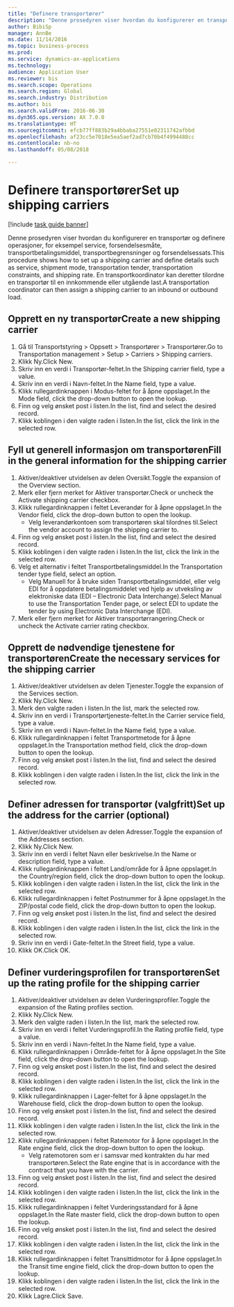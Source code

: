 ```yaml
--- 
title: "Definere transportører"
description: "Denne prosedyren viser hvordan du konfigurerer en transportør og definere operasjoner, for eksempel service, forsendelsesmåte, transportbetalingsmiddel, transportbegrensninger og forsendelsessats."
author: BibiSp
manager: AnnBe
ms.date: 11/14/2016
ms.topic: business-process
ms.prod: 
ms.service: dynamics-ax-applications
ms.technology: 
audience: Application User
ms.reviewer: bis
ms.search.scope: Operations
ms.search.region: Global
ms.search.industry: Distribution
ms.author: bis
ms.search.validFrom: 2016-06-30
ms.dyn365.ops.version: AX 7.0.0
ms.translationtype: HT
ms.sourcegitcommit: efcb77ff883b29a4bbaba27551e02311742afbbd
ms.openlocfilehash: af23cc5e7018e5ea5aef2ad7cb70b4f4994488cc
ms.contentlocale: nb-no
ms.lasthandoff: 05/08/2018

---
```

# <a name="set-up-shipping-carriers"></a><span data-ttu-id="f48b7-103">Definere transportører</span><span class="sxs-lookup"><span data-stu-id="f48b7-103">Set up shipping carriers</span></span>

[!include [task guide banner](../../includes/task-guide-banner.md)]

<span data-ttu-id="f48b7-104">Denne prosedyren viser hvordan du konfigurerer en transportør og definere operasjoner, for eksempel service, forsendelsesmåte, transportbetalingsmiddel, transportbegrensninger og forsendelsessats.</span><span class="sxs-lookup"><span data-stu-id="f48b7-104">This procedure shows how to set up a shipping carrier and define details such as service, shipment mode, transportation tender, transportation constraints, and shipping rate.</span></span> <span data-ttu-id="f48b7-105">En transportkoordinator kan deretter tilordne en transportør til en innkommende eller utgående last.</span><span class="sxs-lookup"><span data-stu-id="f48b7-105">A transportation coordinator can then assign a shipping carrier to an inbound or outbound load.</span></span>


## <a name="create-a-new-shipping-carrier"></a><span data-ttu-id="f48b7-106">Opprett en ny transportør</span><span class="sxs-lookup"><span data-stu-id="f48b7-106">Create a new shipping carrier</span></span>
1. <span data-ttu-id="f48b7-107">Gå til Transportstyring > Oppsett > Transportører > Transportører.</span><span class="sxs-lookup"><span data-stu-id="f48b7-107">Go to Transportation management > Setup > Carriers > Shipping carriers.</span></span>
2. <span data-ttu-id="f48b7-108">Klikk Ny.</span><span class="sxs-lookup"><span data-stu-id="f48b7-108">Click New.</span></span>
3. <span data-ttu-id="f48b7-109">Skriv inn en verdi i Transportør-feltet.</span><span class="sxs-lookup"><span data-stu-id="f48b7-109">In the Shipping carrier field, type a value.</span></span>
4. <span data-ttu-id="f48b7-110">Skriv inn en verdi i Navn-feltet.</span><span class="sxs-lookup"><span data-stu-id="f48b7-110">In the Name field, type a value.</span></span>
5. <span data-ttu-id="f48b7-111">Klikk rullegardinknappen i Modus-feltet for å åpne oppslaget.</span><span class="sxs-lookup"><span data-stu-id="f48b7-111">In the Mode field, click the drop-down button to open the lookup.</span></span>
6. <span data-ttu-id="f48b7-112">Finn og velg ønsket post i listen.</span><span class="sxs-lookup"><span data-stu-id="f48b7-112">In the list, find and select the desired record.</span></span>
7. <span data-ttu-id="f48b7-113">Klikk koblingen i den valgte raden i listen.</span><span class="sxs-lookup"><span data-stu-id="f48b7-113">In the list, click the link in the selected row.</span></span>

## <a name="fill-in-the-general-information-for-the-shipping-carrier"></a><span data-ttu-id="f48b7-114">Fyll ut generell informasjon om transportøren</span><span class="sxs-lookup"><span data-stu-id="f48b7-114">Fill in the general information for the shipping carrier</span></span>
1. <span data-ttu-id="f48b7-115">Aktiver/deaktiver utvidelsen av delen Oversikt.</span><span class="sxs-lookup"><span data-stu-id="f48b7-115">Toggle the expansion of the Overview section.</span></span>
2. <span data-ttu-id="f48b7-116">Merk eller fjern merket for Aktiver transportør.</span><span class="sxs-lookup"><span data-stu-id="f48b7-116">Check or uncheck the Activate shipping carrier checkbox.</span></span>
3. <span data-ttu-id="f48b7-117">Klikk rullegardinknappen i feltet Leverandør for å åpne oppslaget.</span><span class="sxs-lookup"><span data-stu-id="f48b7-117">In the Vendor field, click the drop-down button to open the lookup.</span></span>
    * <span data-ttu-id="f48b7-118">Velg leverandørkontoen som transportøren skal tilordnes til.</span><span class="sxs-lookup"><span data-stu-id="f48b7-118">Select the vendor account to assign the shipping carrier to.</span></span>  
4. <span data-ttu-id="f48b7-119">Finn og velg ønsket post i listen.</span><span class="sxs-lookup"><span data-stu-id="f48b7-119">In the list, find and select the desired record.</span></span>
5. <span data-ttu-id="f48b7-120">Klikk koblingen i den valgte raden i listen.</span><span class="sxs-lookup"><span data-stu-id="f48b7-120">In the list, click the link in the selected row.</span></span>
6. <span data-ttu-id="f48b7-121">Velg et alternativ i feltet Transportbetalingsmiddel.</span><span class="sxs-lookup"><span data-stu-id="f48b7-121">In the Transportation tender type field, select an option.</span></span>
    * <span data-ttu-id="f48b7-122">Velg Manuell for å bruke siden Transportbetalingsmiddel, eller velg EDI for å oppdatere betalingsmiddelet ved hjelp av utveksling av elektroniske data (EDI – Electronic Data Interchange).</span><span class="sxs-lookup"><span data-stu-id="f48b7-122">Select Manual to use the Transportation Tender page, or select EDI to update the tender by using Electronic Data Interchange (EDI).</span></span>  
7. <span data-ttu-id="f48b7-123">Merk eller fjern merket for Aktiver transportørrangering.</span><span class="sxs-lookup"><span data-stu-id="f48b7-123">Check or uncheck the Activate carrier rating checkbox.</span></span>

## <a name="create-the-necessary-services-for-the-shipping-carrier"></a><span data-ttu-id="f48b7-124">Opprett de nødvendige tjenestene for transportøren</span><span class="sxs-lookup"><span data-stu-id="f48b7-124">Create the necessary services for the shipping carrier</span></span>
1. <span data-ttu-id="f48b7-125">Aktiver/deaktiver utvidelsen av delen Tjenester.</span><span class="sxs-lookup"><span data-stu-id="f48b7-125">Toggle the expansion of the Services section.</span></span>
2. <span data-ttu-id="f48b7-126">Klikk Ny.</span><span class="sxs-lookup"><span data-stu-id="f48b7-126">Click New.</span></span>
3. <span data-ttu-id="f48b7-127">Merk den valgte raden i listen.</span><span class="sxs-lookup"><span data-stu-id="f48b7-127">In the list, mark the selected row.</span></span>
4. <span data-ttu-id="f48b7-128">Skriv inn en verdi i Transportørtjeneste-feltet.</span><span class="sxs-lookup"><span data-stu-id="f48b7-128">In the Carrier service field, type a value.</span></span>
5. <span data-ttu-id="f48b7-129">Skriv inn en verdi i Navn-feltet.</span><span class="sxs-lookup"><span data-stu-id="f48b7-129">In the Name field, type a value.</span></span>
6. <span data-ttu-id="f48b7-130">Klikk rullegardinknappen i feltet Transportmetode for å åpne oppslaget.</span><span class="sxs-lookup"><span data-stu-id="f48b7-130">In the Transportation method field, click the drop-down button to open the lookup.</span></span>
7. <span data-ttu-id="f48b7-131">Finn og velg ønsket post i listen.</span><span class="sxs-lookup"><span data-stu-id="f48b7-131">In the list, find and select the desired record.</span></span>
8. <span data-ttu-id="f48b7-132">Klikk koblingen i den valgte raden i listen.</span><span class="sxs-lookup"><span data-stu-id="f48b7-132">In the list, click the link in the selected row.</span></span>

## <a name="set-up-the-address-for-the-carrier-optional"></a><span data-ttu-id="f48b7-133">Definer adressen for transportør (valgfritt)</span><span class="sxs-lookup"><span data-stu-id="f48b7-133">Set up the address for the carrier (optional)</span></span>
1. <span data-ttu-id="f48b7-134">Aktiver/deaktiver utvidelsen av delen Adresser.</span><span class="sxs-lookup"><span data-stu-id="f48b7-134">Toggle the expansion of the Addresses section.</span></span>
2. <span data-ttu-id="f48b7-135">Klikk Ny.</span><span class="sxs-lookup"><span data-stu-id="f48b7-135">Click New.</span></span>
3. <span data-ttu-id="f48b7-136">Skriv inn en verdi i feltet Navn eller beskrivelse.</span><span class="sxs-lookup"><span data-stu-id="f48b7-136">In the Name or description field, type a value.</span></span>
4. <span data-ttu-id="f48b7-137">Klikk rullegardinknappen i feltet Land/område for å åpne oppslaget.</span><span class="sxs-lookup"><span data-stu-id="f48b7-137">In the Country/region field, click the drop-down button to open the lookup.</span></span>
5. <span data-ttu-id="f48b7-138">Klikk koblingen i den valgte raden i listen.</span><span class="sxs-lookup"><span data-stu-id="f48b7-138">In the list, click the link in the selected row.</span></span>
6. <span data-ttu-id="f48b7-139">Klikk rullegardinknappen i feltet Postnummer for å åpne oppslaget.</span><span class="sxs-lookup"><span data-stu-id="f48b7-139">In the ZIP/postal code field, click the drop-down button to open the lookup.</span></span>
7. <span data-ttu-id="f48b7-140">Finn og velg ønsket post i listen.</span><span class="sxs-lookup"><span data-stu-id="f48b7-140">In the list, find and select the desired record.</span></span>
8. <span data-ttu-id="f48b7-141">Klikk koblingen i den valgte raden i listen.</span><span class="sxs-lookup"><span data-stu-id="f48b7-141">In the list, click the link in the selected row.</span></span>
9. <span data-ttu-id="f48b7-142">Skriv inn en verdi i Gate-feltet.</span><span class="sxs-lookup"><span data-stu-id="f48b7-142">In the Street field, type a value.</span></span>
10. <span data-ttu-id="f48b7-143">Klikk OK.</span><span class="sxs-lookup"><span data-stu-id="f48b7-143">Click OK.</span></span>

## <a name="set-up-the-rating-profile-for-the-shipping-carrier"></a><span data-ttu-id="f48b7-144">Definer vurderingsprofilen for transportøren</span><span class="sxs-lookup"><span data-stu-id="f48b7-144">Set up the rating profile for the shipping carrier</span></span>
1. <span data-ttu-id="f48b7-145">Aktiver/deaktiver utvidelsen av delen Vurderingsprofiler.</span><span class="sxs-lookup"><span data-stu-id="f48b7-145">Toggle the expansion of the Rating profiles section.</span></span>
2. <span data-ttu-id="f48b7-146">Klikk Ny.</span><span class="sxs-lookup"><span data-stu-id="f48b7-146">Click New.</span></span>
3. <span data-ttu-id="f48b7-147">Merk den valgte raden i listen.</span><span class="sxs-lookup"><span data-stu-id="f48b7-147">In the list, mark the selected row.</span></span>
4. <span data-ttu-id="f48b7-148">Skriv inn en verdi i feltet Vurderingsprofil.</span><span class="sxs-lookup"><span data-stu-id="f48b7-148">In the Rating profile field, type a value.</span></span>
5. <span data-ttu-id="f48b7-149">Skriv inn en verdi i Navn-feltet.</span><span class="sxs-lookup"><span data-stu-id="f48b7-149">In the Name field, type a value.</span></span>
6. <span data-ttu-id="f48b7-150">Klikk rullegardinknappen i Område-feltet for å åpne oppslaget.</span><span class="sxs-lookup"><span data-stu-id="f48b7-150">In the Site field, click the drop-down button to open the lookup.</span></span>
7. <span data-ttu-id="f48b7-151">Finn og velg ønsket post i listen.</span><span class="sxs-lookup"><span data-stu-id="f48b7-151">In the list, find and select the desired record.</span></span>
8. <span data-ttu-id="f48b7-152">Klikk koblingen i den valgte raden i listen.</span><span class="sxs-lookup"><span data-stu-id="f48b7-152">In the list, click the link in the selected row.</span></span>
9. <span data-ttu-id="f48b7-153">Klikk rullegardinknappen i Lager-feltet for å åpne oppslaget.</span><span class="sxs-lookup"><span data-stu-id="f48b7-153">In the Warehouse field, click the drop-down button to open the lookup.</span></span>
10. <span data-ttu-id="f48b7-154">Finn og velg ønsket post i listen.</span><span class="sxs-lookup"><span data-stu-id="f48b7-154">In the list, find and select the desired record.</span></span>
11. <span data-ttu-id="f48b7-155">Klikk koblingen i den valgte raden i listen.</span><span class="sxs-lookup"><span data-stu-id="f48b7-155">In the list, click the link in the selected row.</span></span>
12. <span data-ttu-id="f48b7-156">Klikk rullegardinknappen i feltet Ratemotor for å åpne oppslaget.</span><span class="sxs-lookup"><span data-stu-id="f48b7-156">In the Rate engine field, click the drop-down button to open the lookup.</span></span>
    * <span data-ttu-id="f48b7-157">Velg ratemotoren som er i samsvar med kontrakten du har med transportøren.</span><span class="sxs-lookup"><span data-stu-id="f48b7-157">Select the Rate engine that is in accordance with the contract that you have with the carrier.</span></span>  
13. <span data-ttu-id="f48b7-158">Finn og velg ønsket post i listen.</span><span class="sxs-lookup"><span data-stu-id="f48b7-158">In the list, find and select the desired record.</span></span>
14. <span data-ttu-id="f48b7-159">Klikk koblingen i den valgte raden i listen.</span><span class="sxs-lookup"><span data-stu-id="f48b7-159">In the list, click the link in the selected row.</span></span>
15. <span data-ttu-id="f48b7-160">Klikk rullegardinknappen i feltet Vurderingsstandard for å åpne oppslaget.</span><span class="sxs-lookup"><span data-stu-id="f48b7-160">In the Rate master field, click the drop-down button to open the lookup.</span></span>
16. <span data-ttu-id="f48b7-161">Finn og velg ønsket post i listen.</span><span class="sxs-lookup"><span data-stu-id="f48b7-161">In the list, find and select the desired record.</span></span>
17. <span data-ttu-id="f48b7-162">Klikk koblingen i den valgte raden i listen.</span><span class="sxs-lookup"><span data-stu-id="f48b7-162">In the list, click the link in the selected row.</span></span>
18. <span data-ttu-id="f48b7-163">Klikk rullegardinknappen i feltet Transittidmotor for å åpne oppslaget.</span><span class="sxs-lookup"><span data-stu-id="f48b7-163">In the Transit time engine field, click the drop-down button to open the lookup.</span></span>
19. <span data-ttu-id="f48b7-164">Klikk koblingen i den valgte raden i listen.</span><span class="sxs-lookup"><span data-stu-id="f48b7-164">In the list, click the link in the selected row.</span></span>
20. <span data-ttu-id="f48b7-165">Klikk Lagre.</span><span class="sxs-lookup"><span data-stu-id="f48b7-165">Click Save.</span></span>



